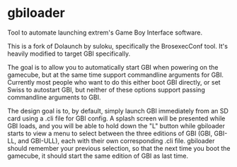 # gbiloader
Tool to automate launching extrem's Game Boy Interface software.

This is a fork of Dolaunch by suloku, specifically the BrosexecConf tool. It's heavily modified to target GBI specifically.

The goal is to allow you to automatically start GBI when powering on the gamecube, but at the same time support commandline arguments for GBI. Currently most people who want to do this either boot GBI directly, or set Swiss to autostart GBI, but neither of these options support passing commandline arguments to GBI.

The design goal is to, by default, simply launch GBI immediately from an SD card using a .cli file for GBI config. A splash screen will be presented while GBI loads, and you will be able to hold down the "L" button while gbiloader starts to view a menu to select between the three editions of GBI (GBI, GBI-LL, and GBI-ULL), each with their own corresponding .cli file. gbiloader should remember your previous selection, so that the next time you boot the gamecube, it should start the same edition of GBI as last time.